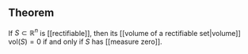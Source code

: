## Theorem
If $S\subset\mathbb R^n$ is [[rectifiable]], then its [[volume of a rectifiable set|volume]] $\text{vol}(S) = 0$ if and only if $S$ has [[measure zero]].